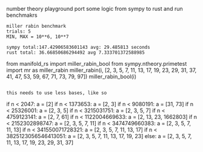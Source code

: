 number theory playground
port some logic from sympy to rust and run benchmakrs

```
miller rabin benchmark
trials: 5
MIN, MAX = 10**6, 10**7

sympy total:147.42906583601143 avg: 29.485813 seconds
rust total: 36.66850686294492 avg 7.333701372588985

```
from manifold_rs import miller_rabin_bool
from sympy.ntheory.primetest import mr as miller_rabin
miller_rabin(i, [2, 3, 5, 7, 11, 13, 17, 19, 23, 29, 31, 37, 41, 47, 53, 59, 67, 71, 73, 79, 97])
miller_rabin_bool(i)
```

this needs to use less bases, like so
```
if n < 2047:
    a = [2]
if n < 1373653:
    a = [2, 3]
if n < 9080191:
    a = [31, 73]
if n < 25326001:
    a = [2, 3, 5]
if n < 3215031751:
    a = [2, 3, 5, 7]
if n < 4759123141:
    a = [2, 7, 61]
if n < 1122004669633:
    a = [2, 13, 23, 1662803]
if n < 2152302898747:
    a = [2, 3, 5, 7, 11]
if n < 3474749660383:
    a = [2, 3, 5, 7, 11, 13]
if n < 341550071728321:
    a = [2, 3, 5, 7, 11, 13, 17]
if n < 3825123056546413051:
    a = [2, 3, 5, 7, 11, 13, 17, 19, 23]
else:
    a = [2, 3, 5, 7, 11, 13, 17, 19, 23, 29, 31, 37]
```
